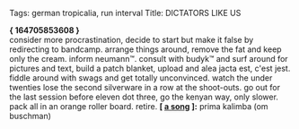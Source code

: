 Tags: german tropicalia, run interval
Title: DICTATORS LIKE US
  
**{ 164705853608 }**  
consider more procrastination, decide to start but make it false by redirecting to bandcamp. arrange things around, remove the fat and keep only the cream. inform neumann™. consult with budyk™ and surf around for pictures and text, build a patch blanket, upload and alea jacta est, c'est jest. fiddle around with swags and get totally unconvinced. watch the under twenties lose the second silverware in a row at the shoot-outs. go out for the last session before eleven dot three, go the kenyan way, only slower. pack all in an orange roller board. retire.
**[ [a song](https://janschulte-musicfordreams.bandcamp.com/track/prima-kalimba-om-buschman) ]:** prima kalimba (om buschman)